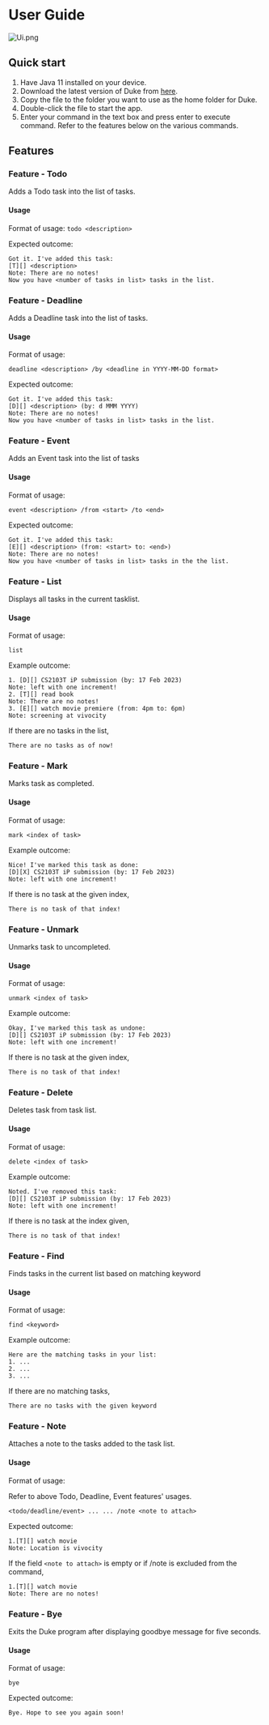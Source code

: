 # User Guide
![Ui.png](Ui.png)
## Quick start 
1. Have Java 11 installed on your device.
2. Download the latest version of Duke from [here](https://github.com/benjamin-wee/ip/releases).
3. Copy the file to the folder you want to use as the home folder for Duke.
4. Double-click the file to start the app.
5. Enter your command in the text box and press enter to execute command. Refer to the features below on the various commands.

## Features 

### Feature - Todo

Adds a Todo task into the list of tasks.

#### Usage

Format of usage:
` todo <description> `

Expected outcome:
```
Got it. I've added this task: 
[T][] <description> 
Note: There are no notes!
Now you have <number of tasks in list> tasks in the list.
```

### Feature - Deadline 

Adds a Deadline task into the list of tasks.

#### Usage

Format of usage: 

`deadline <description> /by <deadline in YYYY-MM-DD format> `

Expected outcome: 
```
Got it. I've added this task:
[D][] <description> (by: d MMM YYYY) 
Note: There are no notes! 
Now you have <number of tasks in list> tasks in the list.
```

### Feature - Event 

Adds an Event task into the list of tasks 

#### Usage 

Format of usage:

`event <description> /from <start> /to <end>`

Expected outcome:
```
Got it. I've added this task:
[E][] <description> (from: <start> to: <end>) 
Note: There are no notes!
Now you have <number of tasks in list> tasks in the the list. 
```

### Feature - List

Displays all tasks in the current tasklist.

#### Usage 

Format of usage: 

`list`

Example outcome:

```
1. [D][] CS2103T iP submission (by: 17 Feb 2023)
Note: left with one increment!
2. [T][] read book 
Note: There are no notes!
3. [E][] watch movie premiere (from: 4pm to: 6pm)
Note: screening at vivocity
```

If there are no tasks in the list, 

```
There are no tasks as of now!
```

### Feature - Mark 
Marks task as completed. 

#### Usage

Format of usage: 

`mark <index of task>`

Example outcome: 

```
Nice! I've marked this task as done:
[D][X] CS2103T iP submission (by: 17 Feb 2023)
Note: left with one increment!
```

If there is no task at the given index,
```
There is no task of that index!
```

### Feature - Unmark
Unmarks task to uncompleted.

#### Usage

Format of usage:

`unmark <index of task>`

Example outcome:

```
Okay, I've marked this task as undone:
[D][] CS2103T iP submission (by: 17 Feb 2023)
Note: left with one increment!
```

If there is no task at the given index,
```
There is no task of that index!
```

### Feature - Delete 

Deletes task from task list.

#### Usage 

Format of usage:

`delete <index of task>`

Example outcome:

```
Noted. I've removed this task:
[D][] CS2103T iP submission (by: 17 Feb 2023)
Note: left with one increment!
```

If there is no task at the index given, 

```
There is no task of that index!
```

### Feature - Find 
Finds tasks in the current list based on matching keyword 

#### Usage 

Format of usage: 

`find <keyword>`

Example outcome:

```
Here are the matching tasks in your list: 
1. ...
2. ...
3. ... 
```

If there are no matching tasks,

```
There are no tasks with the given keyword
```

### Feature - Note 

Attaches a note to the tasks added to the task list.

#### Usage 

Format of usage: 

Refer to above Todo, Deadline, Event features' usages. 

`<todo/deadline/event> ... ... /note <note to attach>`

Expected outcome:
```
1.[T][] watch movie 
Note: Location is vivocity 
```

If the field `<note to attach>` is empty or if /note is excluded from the command,

```
1.[T][] watch movie 
Note: There are no notes!
```

### Feature - Bye

Exits the Duke program after displaying goodbye message for five seconds.

#### Usage 

Format of usage:

`bye`

Expected outcome:
```
Bye. Hope to see you again soon!
```